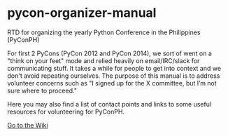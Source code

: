 # pycon-organizer-manual
RTD for organizing the yearly Python Conference in the Philippines (PyConPH)

For first 2 PyCons (PyCon 2012 and PyCon 2014), we sort of went on a "think on your feet" mode and relied heavily on email/IRC/slack for communicating stuff. It takes a while for people to get into context and we don't avoid repeating ourselves. The purpose of this manual is to address volunteer concerns such as "I signed up for the X committee, but I’m not sure where to proceed."

Here you may also find a list of contact points and links to some useful resources for volunteering for PyConPH.

[Go to the Wiki](https://github.com/pythonph/pycon-organizer-manual/wiki)
